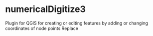 # numericalDigitize3
Plugin for QGIS for creating or editing features by adding or changing coordinates of node points 
Replace
